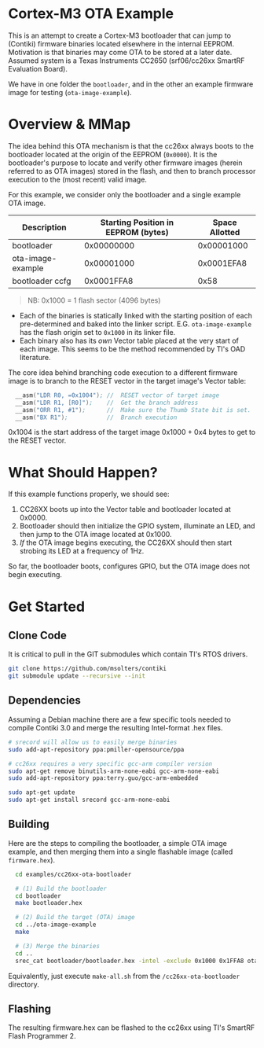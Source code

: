 # Cortex-M3 OTA Example

This is an attempt to create a Cortex-M3 bootloader that can jump to (Contiki) firmware binaries located elsewhere in the internal EEPROM.  Motivation is that binaries may come OTA to be stored at a later date.  Assumed system is a Texas Instruments CC2650 (srf06/cc26xx SmartRF Evaluation Board).

We have in one folder the `bootloader`, and in the other an example firmware image for testing (`ota-image-example`).

# Overview & MMap
The idea behind this OTA mechanism is that the cc26xx always boots to the bootloader located at the origin of the EEPROM (`0x0000`).  It is the bootloader's purpose to locate and verify other firmware images (herein referred to as OTA images) stored in the flash, and then to branch processor execution to the (most recent) valid image.

For this example, we consider only the bootloader and a single example OTA image.

Description | Starting Position in EEPROM (bytes) | Space Allotted
--- | --- | ---
bootloader | 0x00000000 | 0x00001000
ota-image-example | 0x00001000 | 0x0001EFA8
bootloader ccfg | 0x0001FFA8 | 0x58

> NB: 0x1000 = 1 flash sector (4096 bytes)

*  Each of the binaries is statically linked with the starting position of each pre-determined and baked into the linker script.  E.G. `ota-image-example` has the flash origin set to `0x1000` in its linker file.
*  Each binary also has its *own* Vector table placed at the very start of each image.  This seems to be the method recommended by TI's OAD literature.

The core idea behind branching code execution to a different firmware image is to branch to the RESET vector in the target image's Vector table:

```asm
  __asm("LDR R0, =0x1004"); //  RESET vector of target image
  __asm("LDR R1, [R0]");    //  Get the branch address
  __asm("ORR R1, #1");      //  Make sure the Thumb State bit is set.
  __asm("BX R1");           //  Branch execution
```

0x1004 is the start address of the target image 0x1000 + 0x4 bytes to get to the RESET vector.

# What Should Happen?
If this example functions properly, we should see:

1.  CC26XX boots up into the Vector table and bootloader located at 0x0000.
1.  Bootloader should then initialize the GPIO system, illuminate an LED, and then jump to the OTA image located at 0x1000.
1.  *If* the OTA image begins executing, the CC26XX should then start strobing its LED at a frequency of 1Hz.

So far, the bootloader boots, configures GPIO, but the OTA image does not begin executing.

# Get Started

## Clone Code
It is critical to pull in the GIT submodules which contain TI's RTOS drivers.

```bash
git clone https://github.com/msolters/contiki
git submodule update --recursive --init
```

## Dependencies
Assuming a Debian machine there are a few specific tools needed to compile Contiki 3.0 and merge the resulting Intel-format .hex files.

```bash
# srecord will allow us to easily merge binaries
sudo add-apt-repository ppa:pmiller-opensource/ppa

# cc26xx requires a very specific gcc-arm compiler version
sudo apt-get remove binutils-arm-none-eabi gcc-arm-none-eabi
sudo add-apt-repository ppa:terry.guo/gcc-arm-embedded

sudo apt-get update
sudo apt-get install srecord gcc-arm-none-eabi
```

## Building
Here are the steps to compiling the bootloader, a simple OTA image example, and then merging them into a single flashable image (called `firmware.hex`).

```bash
  cd examples/cc26xx-ota-bootloader

  # (1) Build the bootloader
  cd bootloader
  make bootloader.hex

  # (2) Build the target (OTA) image
  cd ../ota-image-example
  make

  # (3) Merge the binaries
  cd ..
  srec_cat bootloader/bootloader.hex -intel -exclude 0x1000 0x1FFA8 ota-image-example/ota-image-example.hex -intel -crop 0x1000 0x1FFA8 -o firmware.hex -intel
```

Equivalently, just execute `make-all.sh` from the `/cc26xx-ota-bootloader` directory.

## Flashing
The resulting firmware.hex can be flashed to the cc26xx using TI's SmartRF Flash Programmer 2.
